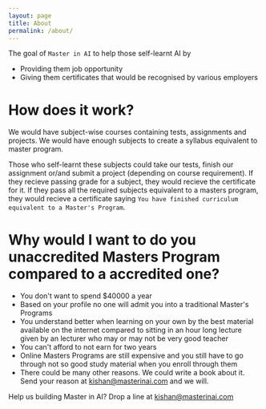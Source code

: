 ```yaml
---
layout: page
title: About
permalink: /about/
---
```


The goal of `Master in AI` to help those self-learnt AI by
- Providing them job opportunity
- Giving them certificates that would be recognised by various employers

# How does it work?
We would have subject-wise courses containing tests, assignments and projects. We would have enough subjects to create a syllabus equivalent to master program.

Those who self-learnt these subjects could take our tests, finish our assignment or/and submit a project (depending on course requirement). If they recieve passing grade for a subject, they would recieve the certificate for it. If they pass all the required subjects equivalent to a masters program, they would recieve a certificate saying `You have finished curriculum equivalent to a Master's Program`.


# Why would I want to do you unaccredited Masters Program compared to a accredited one?
- You don't want to spend $40000 a year
- Based on your profile no one will admit you into a traditional Master's Programs
- You understand better when learning on your own by the best material available on the internet compared to sitting in an hour long lecture given by an lecturer who may or may not be very good teacher
- You can't afford to not earn for two years
- Online Masters Programs are still expensive and you still have to go through not so good study material when you enroll through them
- There could be many other reasons. We could write a book about it. Send your reason at kishan@masterinai.com and we will.


Help us building Master in AI?
Drop a line at kishan@masterinai.com
